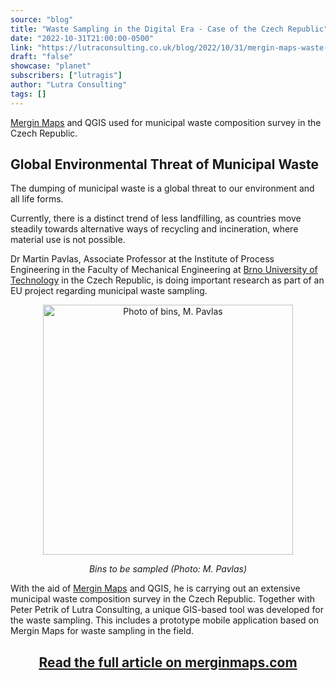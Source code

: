 ```yaml
---
source: "blog"
title: "Waste Sampling in the Digital Era - Case of the Czech Republic"
date: "2022-10-31T21:00:00-0500"
link: "https://lutraconsulting.co.uk/blog/2022/10/31/mergin-maps-waste-management/"
draft: "false"
showcase: "planet"
subscribers: ["lutragis"]
author: "Lutra Consulting"
tags: []
---
```


<p><a href="https://merginmaps.com">Mergin Maps</a> and QGIS used for municipal waste composition survey in the Czech Republic.</p>

<!-- more -->

<h2 id="global-environmental-threat-of-municipal-waste">Global Environmental Threat of Municipal Waste</h2>

<p>The dumping of municipal waste is a global threat to our environment and all life forms.</p>

<p>Currently, there is a distinct trend of less landfilling, as countries move steadily towards alternative ways of recycling and incineration, where material use is not possible.</p>

<p>Dr Martin Pavlas, Associate Professor at the Institute of Process Engineering in the Faculty of Mechanical Engineering at <a href="https://www.vut.cz/en/">Brno University of Technology</a> in the Czech Republic, is doing important research as part of an EU project regarding municipal waste sampling.</p>

<center>
<img alt="Photo of bins, M. Pavlas" src="https://lutraconsulting.co.uk/img/case-studies/waste/633e758e7a3aa06c104fcb70_Photoofbins.jpg" width="400" />
<p><em>Bins to be sampled (Photo: M. Pavlas)</em></p>
</center>

<p>With the aid of <a href="https://merginmaps.com">Mergin Maps</a> and QGIS, he is carrying out an extensive municipal waste composition survey in the Czech Republic. Together with Peter Petrik of Lutra Consulting, a unique GIS-based tool was developed for the waste sampling. This includes a prototype mobile application based on Mergin Maps for waste sampling in the field.</p>

<center>
<h2><a href="https://merginmaps.com/case-studies/waste-sampling-in-the-digital-era">Read the full article on merginmaps.com</a></h2>
</center>
